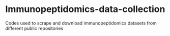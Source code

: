 # Immunopeptidomics-data-collection
Codes used to scrape and download immunopeptidomics datasets from different public repositories
